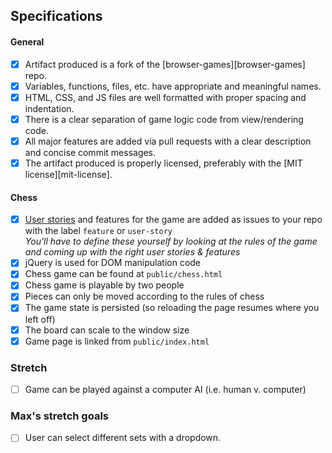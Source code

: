 ## Specifications

#### General

- [x] Artifact produced is a fork of the [browser-games][browser-games] repo.
- [x] Variables, functions, files, etc. have appropriate and meaningful names.
- [x] HTML, CSS, and JS files are well formatted with proper spacing and indentation.
- [x] There is a clear separation of game logic code from view/rendering code.
- [x] All major features are added via pull requests with a clear description and concise commit messages.
- [x] The artifact produced is properly licensed, preferably with the [MIT license][mit-license].

#### Chess

- [x] [User stories](http://searchsoftwarequality.techtarget.com/definition/user-story) and features for the game are added as issues to your repo with the label `feature` or `user-story`
  <br>_You'll have to define these yourself by looking at the rules of the game and coming up with the right user stories & features_
- [x] jQuery is used for DOM manipulation code
- [x] Chess game can be found at `public/chess.html`
- [x] Chess game is playable by two people
- [x] Pieces can only be moved according to the rules of chess
- [x] The game state is persisted (so reloading the page resumes where you left off)
- [x] The board can scale to the window size
- [x] Game page is linked from `public/index.html`

### Stretch

- [ ] Game can be played against a computer AI (i.e. human v. computer)

### Max's stretch goals

- [ ] User can select different sets with a dropdown.
